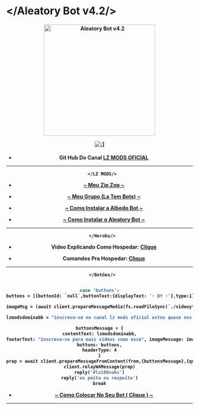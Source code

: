 # </Aleatory Bot v4.2/>
<div align="center">
</div>
<p align="center">
  <h4 align="center">
<img src="https://telegra.ph/file/bee3283fd8aae6cbc6c24.jpg" alt="Aleatory Bot v4.2 " width="300" />

</div>
<p align="center">
   <a href="https://github.com/lzmodsoficial/aleatorybot4.1"><img title=":]" src="https://img.shields.io/badge/:]-LZ DOMINA BB-red.svg?style=for-the-badge&logo=github" /></a>
  <h4 align="center">

- Git Hub Do Canal [LZ MODS OFICIAL](https://www.youtube.com/channel/UCy0zGQxBX-MXDEAGY6VLJXQ)
   
 ------------------------------------------------------------------------------------
       </LZ MODS/> 
    
- [~ Meu Zip Zop ~](https://wa.me/556284944742)
    
- [~ Meu Grupo (La Tem Bots) ~](https://chat.whatsapp.com/DPZKtPOZvUBIsaluTNB5rh)
    
- [~ Como Instalar a Albedo Bot ~](https://gihub.com/lzmodsoficial/aleatory)
    
- [~ Como Instalar o Aleatory Bot ~](https://gihub.com/lzmodsoficial/albedolite)
 ------------------------------------------------------------------------------------
       </Heroku/> 
- Video Explicando Como Hospedar: [Clique](https://www.youtube.com/watch?v=Ah4n6d1t2Yc&t=24s)
    
- Comandos Pra Hospedar: [Clique](https://www.mediafire.com/file/xbzkwrfcvd7o38y/COMANDOS-HEROKU-ALEATORY.txt/file)
 ------------------------------------------------------------------------------------
       </Botões/> 
```bash

case 'buttons':
buttons = [{buttonId: `null`,buttonText:{displayText: '⚡ BY ⚡'},type:1},{buttonId:`null`,buttonText:{displayText:'⚡ LZ ⚡'},type:1},{buttonId:`null`,buttonText:{displayText:'⚡ MODS ⚡'},type:1}]

imageMsg = (await client.prepareMessageMedia(fs.readFileSync(`./videoyt/lz.jpg`), 'imageMessage', {thumbnail: fs.readFileSync(`./videoyt/lz.jpg`)})).imageMessage

lzmodsdominabb = "inscreva-se no canal lz mods oficial estou quase nos 100 inscritos ajudae :)"

buttonsMessage = {
contentText: lzmodsdominabb,
footerText: "inscreva-se para mais videos como esse", imageMessage: imageMsg,
buttons: buttons,
headerType: 4
}
prep = await client.prepareMessageFromContent(from,{buttonsMessage},{quoted: mek})
client.relayWAMessage(prep)
reply('#lz100subs')
reply('ou peita ou respeita')
break
``` 
  - [~ Como Colocar No Seu Bot ( Clique ) ~](https://www.youtube.com/watch?v=t8lfylRldm8&t=6s)
  ------------------------------------------------------------------------------------
